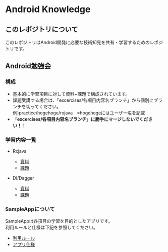 # Android Knowledge
## このレポジトリについて
このレポジトリはAndroid開発に必要な技術知見を共有・学習するためのレポジトリです。  

## Android勉強会
### 構成
- 基本的に学習項目に対して資料+課題で構成されています。
- 課題受講する場合は、「excercises/各項目内容名ブランチ」から個別にブランチを切ってください。  
例)practice/hogehoge/rxjava　※hogehogeにはユーザー名を記載
- **「excercises/各項目内容名ブランチ」に勝手にマージしないでください！！**

### 学習内容一覧
- Rxjava
  - [資料](https://github.com/nyanc0/Android/wiki/doc_RxJava)
  - [課題](https://github.com/nyanc0/Android/wiki/ex_Rxjava)

- DI/Dagger
  - [資料](https://github.com/nyanc0/Android/wiki/doc_DI_Dagger)
  - [課題](https://github.com/nyanc0/Android/wiki/ex_DI_Dagger)

### SampleAppについて
SampleAppは各項目の学習を目的としたアプリです。  
利用ルールと仕様は下記を参照してください。

- [利用ルール](https://github.com/nyanc0/Android/wiki#sampleappの利用ルール)
- [アプリ仕様](https://github.com/nyanc0/Android/wiki#sampleappの仕様)
